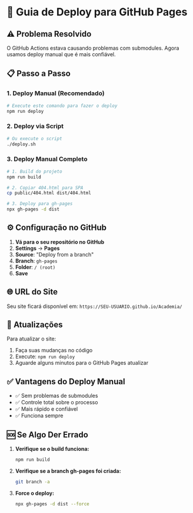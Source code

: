 # 🚀 Guia de Deploy para GitHub Pages

## ⚠️ Problema Resolvido
O GitHub Actions estava causando problemas com submodules. Agora usamos deploy manual que é mais confiável.

## 📋 Passo a Passo

### 1. **Deploy Manual (Recomendado)**

```bash
# Execute este comando para fazer o deploy
npm run deploy
```

### 2. **Deploy via Script**

```bash
# Ou execute o script
./deploy.sh
```

### 3. **Deploy Manual Completo**

```bash
# 1. Build do projeto
npm run build

# 2. Copiar 404.html para SPA
cp public/404.html dist/404.html

# 3. Deploy para gh-pages
npx gh-pages -d dist
```

## ⚙️ Configuração no GitHub

1. **Vá para o seu repositório no GitHub**
2. **Settings** → **Pages**
3. **Source**: "Deploy from a branch"
4. **Branch**: `gh-pages`
5. **Folder**: `/ (root)`
6. **Save**

## 🌐 URL do Site

Seu site ficará disponível em:
`https://SEU-USUARIO.github.io/Academia/`

## 🔄 Atualizações

Para atualizar o site:
1. Faça suas mudanças no código
2. Execute: `npm run deploy`
3. Aguarde alguns minutos para o GitHub Pages atualizar

## ✅ Vantagens do Deploy Manual

- ✅ Sem problemas de submodules
- ✅ Controle total sobre o processo
- ✅ Mais rápido e confiável
- ✅ Funciona sempre

## 🆘 Se Algo Der Errado

1. **Verifique se o build funciona:**
   ```bash
   npm run build
   ```

2. **Verifique se a branch gh-pages foi criada:**
   ```bash
   git branch -a
   ```

3. **Force o deploy:**
   ```bash
   npx gh-pages -d dist --force
   ```
